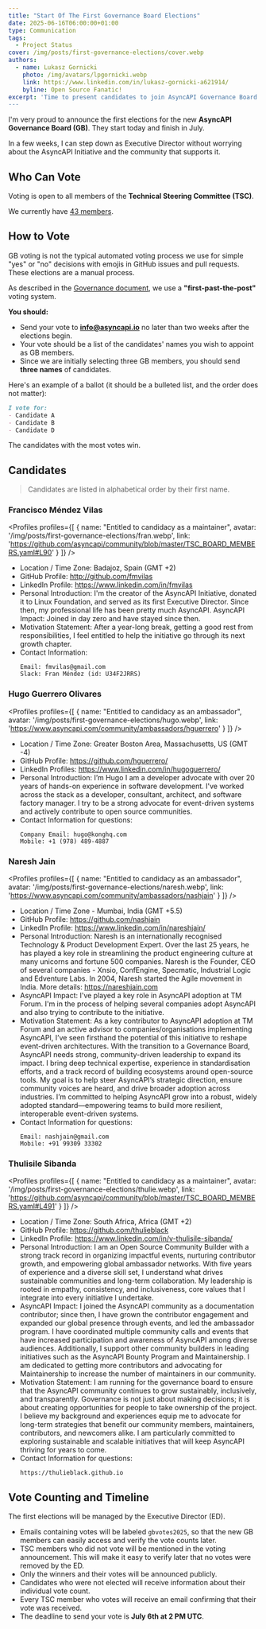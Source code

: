```yaml
---
title: "Start Of The First Governance Board Elections"
date: 2025-06-16T06:00:00+01:00
type: Communication
tags:
  - Project Status
cover: /img/posts/first-governance-elections/cover.webp
authors:
  - name: Lukasz Gornicki
    photo: /img/avatars/lpgornicki.webp
    link: https://www.linkedin.com/in/lukasz-gornicki-a621914/
    byline: Open Source Fanatic!
excerpt: 'Time to present candidates to join AsyncAPI Governance Board and start elections.
---
```


I'm very proud to announce the first elections for the new **AsyncAPI Governance Board (GB)**. They start today and finish in July.

In a few weeks, I can step down as Executive Director without worrying about the AsyncAPI Initiative and the community that supports it.

## Who Can Vote

Voting is open to all members of the **Technical Steering Committee (TSC)**.

We currently have [43 members](https://github.com/asyncapi/community/blob/master/TSC_BOARD_MEMBERS.yaml).

## How to Vote

GB voting is not the typical automated voting process we use for simple "yes" or "no" decisions with emojis in GitHub issues and pull requests. These elections are a manual process.

As described in the [Governance document](https://github.com/asyncapi/community/blob/master/GOVERNANCE.md#voting), we use a **"first-past-the-post"** voting system.

**You should:**
* Send your vote to **info@asyncapi.io** no later than two weeks after the elections begin.
* Your vote should be a list of the candidates' names you wish to appoint as GB members.
* Since we are initially selecting three GB members, you should send **three names** of candidates.

Here's an example of a ballot (it should be a bulleted list, and the order does not matter):

```md
I vote for:
- Candidate A
- Candidate B
- Candidate D
```

The candidates with the most votes win.

## Candidates

> Candidates are listed in alphabetical order by their first name.

### Francisco Méndez Vilas

<Profiles profiles={[
{
    name: "Entitled to candidacy as a maintainer",
    avatar: '/img/posts/first-governance-elections/fran.webp',
    link: 'https://github.com/asyncapi/community/blob/master/TSC_BOARD_MEMBERS.yaml#L90'
}
]} />

- Location / Time Zone: Badajoz, Spain (GMT +2)
- GitHub Profile: http://github.com/fmvilas
- LinkedIn Profile: https://www.linkedin.com/in/fmvilas
- Personal Introduction: I'm the creator of the AsyncAPI Initiative, donated it to Linux Foundation, and served as its first Executive Director. Since then, my professional life has been pretty much AsyncAPI.
AsyncAPI Impact: Joined in day zero and have stayed since then.
- Motivation Statement: After a year-long break, getting a good rest from responsibilities, I feel entitled to help the initiative go through its next growth chapter.
- Contact Information: 
  ```
  Email: fmvilas@gmail.com
  Slack: Fran Méndez (id: U34F2JRRS)
  ```

### Hugo Guerrero Olivares

<Profiles profiles={[
{
    name: "Entitled to candidacy as an ambassador",
    avatar: '/img/posts/first-governance-elections/hugo.webp',
    link: 'https://www.asyncapi.com/community/ambassadors/hguerrero'
}
]} />

- Location / Time Zone: Greater Boston Area, Massachusetts, US (GMT -4) 
- GitHub Profile: https://github.com/hguerrero/
- LinkedIn Profiles: https://www.linkedin.com/in/hugoguerrero/
- Personal Introduction: I’m Hugo I am a developer advocate with over 20 years of hands-on experience in software development. I've worked across the stack as a developer, consultant, architect, and software factory manager. I try to be a strong advocate for event-driven systems and actively contribute to open source communities.
- Contact Information for questions:
  ```
  Company Email: hugo@konghq.com
  Mobile: +1 (978) 489-4887
  ```

### Naresh Jain

<Profiles profiles={[
{
    name: "Entitled to candidacy as an ambassador",
    avatar: '/img/posts/first-governance-elections/naresh.webp',
    link: 'https://www.asyncapi.com/community/ambassadors/nashjain'
}
]} />

- Location / Time Zone - Mumbai, India (GMT +5.5)
- GitHub Profile: https://github.com/nashjain
- LinkedIn Profile: https://www.linkedin.com/in/nareshjain/
- Personal Introduction: Naresh is an internationally recognised Technology & Product Development Expert. Over the last 25 years, he has played a key role in streamlining the product engineering culture at many unicorns and fortune 500 companies. Naresh is the Founder, CEO of several companies - Xnsio, ConfEngine, Specmatic, Industrial Logic and Edventure Labs. In 2004, Naresh started the Agile movement in India. More details: https://nareshjain.com
- AsyncAPI Impact: I've played a key role in AsyncAPI adoption at TM Forum. I'm in the process of helping several companies adopt AsyncAPI and also trying to contribute to the initiative.
- Motivation Statement:  As a key contributor to AsyncAPI adoption at TM Forum and an active advisor to companies/organisations implementing AsyncAPI, I’ve seen firsthand the potential of this initiative to reshape event-driven architectures. With the transition to a Governance Board, AsyncAPI needs strong, community-driven leadership to expand its impact. I bring deep technical expertise, experience in standardisation efforts, and a track record of building ecosystems around open-source tools. My goal is to help steer AsyncAPI’s strategic direction, ensure community voices are heard, and drive broader adoption across industries. I’m committed to helping AsyncAPI grow into a robust, widely adopted standard—empowering teams to build more resilient, interoperable event-driven systems.
- Contact Information for questions: 
  ```
  Email: nashjain@gmail.com
  Mobile: +91 99309 33302
  ```

### Thulisile Sibanda

<Profiles profiles={[
{
    name: "Entitled to candidacy as a maintainer",
    avatar: '/img/posts/first-governance-elections/thulie.webp',
    link: 'https://github.com/asyncapi/community/blob/master/TSC_BOARD_MEMBERS.yaml#L491'
}
]} />

- Location / Time Zone: South Africa, Africa (GMT +2)
- GitHub Profile: https://github.com/thulieblack
- LinkedIn Profile: https://www.linkedin.com/in/v-thulisile-sibanda/
- Personal Introduction: I am an Open Source Community Builder with a strong track record in organizing impactful events, nurturing contributor growth, and empowering global ambassador networks. With five years of experience and a diverse skill set, I understand what drives sustainable communities and long-term collaboration. My leadership is rooted in empathy, consistency, and inclusiveness, core values that I integrate into every initiative I undertake.
- AsyncAPI Impact: I joined the AsyncAPI community as a documentation contributor; since then, I have grown the contributor engagement and expanded our global presence through events, and led the ambassador program. I have coordinated multiple community calls and events that have increased participation and awareness of AsyncAPI among diverse audiences. Additionally, I support other community builders in leading initiatives such as the AsyncAPI Bounty Program and Maintainership. I am dedicated to getting more contributors and advocating for Maintainership to increase the number of maintainers in our community.
- Motivation Statement: I am running for the governance board to ensure that the AsyncAPI community continues to grow sustainably, inclusively, and transparently. Governance is not just about making decisions; it is about creating opportunities for people to take ownership of the project. I believe my background and experiences equip me to advocate for long-term strategies that benefit our community members, maintainers, contributors, and newcomers alike. I am particularly committed to exploring sustainable and scalable initiatives that will keep AsyncAPI thriving for years to come.
- Contact Information for questions:  
  ```
  https://thulieblack.github.io
  ```

## Vote Counting and Timeline

The first elections will be managed by the Executive Director (ED).

* Emails containing votes will be labeled `gbvotes2025`, so that the new GB members can easily access and verify the vote counts later.
* TSC members who did not vote will be mentioned in the voting announcement. This will make it easy to verify later that no votes were removed by the ED.
* Only the winners and their votes will be announced publicly.
* Candidates who were not elected will receive information about their individual vote count.
* Every TSC member who votes will receive an email confirming that their vote was received.
* The deadline to send your vote is **July 6th at 2 PM UTC**.









